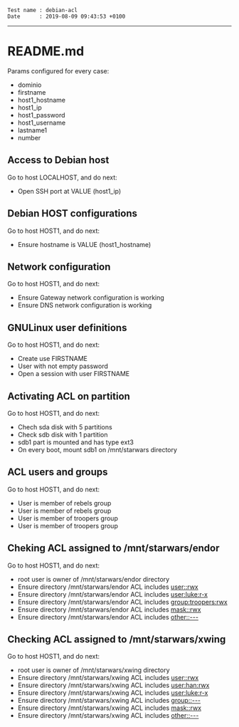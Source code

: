 ```
Test name : debian-acl
Date      : 2019-08-09 09:43:53 +0100
```
---
# README.md

Params configured for every case:
* dominio
* firstname
* host1_hostname
* host1_ip
* host1_password
* host1_username
* lastname1
* number

## Access to Debian host

Go to host LOCALHOST, and do next:
* Open SSH port at VALUE (host1_ip)

## Debian HOST configurations

Go to host HOST1, and do next:
* Ensure hostname is VALUE (host1_hostname)

## Network configuration

Go to host HOST1, and do next:
* Ensure Gateway network configuration is working
* Ensure DNS network configuration is working

## GNULinux user definitions

Go to host HOST1, and do next:
* Create use FIRSTNAME
* User <FIRSTNAME> with not empty password 
* Open a session with user FIRSTNAME

## Activating ACL on partition

Go to host HOST1, and do next:
* Chech sda disk with 5 partitions
* Check sdb disk with 1 partition
* sdb1 part is mounted and has type ext3
* On every boot, mount sdb1 on /mnt/starwars directory

## ACL users and groups

Go to host HOST1, and do next:
* User <han> is member of rebels group
* User <luke> is member of rebels group
* User <trooper1> is member of troopers group
* User <trooper2> is member of troopers group

## Cheking ACL assigned to /mnt/starwars/endor

Go to host HOST1, and do next:
* root user is owner of /mnt/starwars/endor directory
* Ensure directory /mnt/starwars/endor ACL includes <user::rwx>
* Ensure directory /mnt/starwars/endor ACL includes <user:luke:r-x>
* Ensure directory /mnt/starwars/endor ACL includes <group:troopers:rwx>
* Ensure directory /mnt/starwars/endor ACL includes <mask::rwx>
* Ensure directory /mnt/starwars/endor ACL includes <other::--->

## Checking ACL assigned to /mnt/starwars/xwing

Go to host HOST1, and do next:
* root user is owner of /mnt/starwars/xwing directory
* Ensure directory /mnt/starwars/xwing ACL includes <user::rwx>
* Ensure directory /mnt/starwars/xwing ACL includes <user:han:rwx>
* Ensure directory /mnt/starwars/xwing ACL includes <user:luke:r-x>
* Ensure directory /mnt/starwars/xwing ACL includes <group::--->
* Ensure directory /mnt/starwars/xwing ACL includes <mask::rwx>
* Ensure directory /mnt/starwars/xwing ACL includes <other::--->
